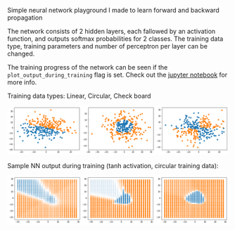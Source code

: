 Simple neural network playground I made to learn forward and backward propagation

The network consists of 2 hidden layers, each fallowed by an activation function, and outputs softmax probabilities for 2 classes.
The training data type, training parameters and number of perceptron per layer can be changed.

The training progress of the network can be seen if the ```plot_output_during_training``` flag is set. Check out the [jupyter notebook](./nn-implementation.ipynb) for more info.

Training data types: Linear, Circular, Check board

![data_types](./resources/data-types.png)

Sample NN output during training (tanh activation, circular training data):

![nn-out](./resources/nn-out-comb.png)

